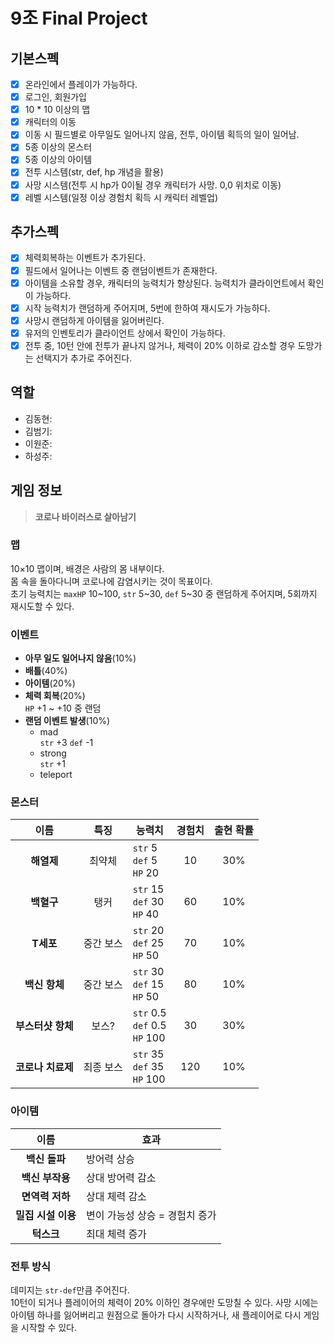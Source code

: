 # 9조 Final Project

## 기본스펙
- [x] 온라인에서 플레이가 가능하다.
- [x] 로그인, 회원가입
- [x] 10 * 10 이상의 맵
- [x] 캐릭터의 이동
- [x] 이동 시 필드별로 아무일도 일어나지 않음, 전투, 아이템 획득의 일이 일어남.
- [x] 5종 이상의 몬스터
- [x] 5종 이상의 아이템
- [x] 전투 시스템(str, def, hp 개념을 활용)
- [x] 사망 시스템(전투 시 hp가 0이될 경우 캐릭터가 사망. 0,0 위치로 이동)
- [x] 레벨 시스템(일정 이상 경험치 획득 시 캐릭터 레벨업)

## 추가스펙
- [x] 체력회복하는 이벤트가 추가된다.
- [x] 필드에서 일어나는 이벤트 중 랜덤이벤트가 존재한다.
- [x] 아이템을 소유할 경우, 캐릭터의 능력치가 향상된다. 능력치가 클라이언트에서 확인이 가능하다.
- [x] 시작 능력치가 랜덤하게 주어지며, 5번에 한하여 재시도가 가능하다.
- [x] 사망시 랜덤하게 아이템을 잃어버린다.
- [x] 유저의 인벤토리가 클라이언트 상에서 확인이 가능하다.
- [x] 전투 중, 10턴 안에 전투가 끝나지 않거나, 체력이 20% 이하로 감소할 경우 도망가는 선택지가 추가로 주어진다.

## 역할
- 김동현:
- 김범기:
- 이원준:
- 하성주:

## 게임 정보
> **코로나 바이러스로 살아남기**

### 맵
10×10 맵이며, 배경은 사람의 몸 내부이다.  
몸 속을 돌아다니며 코로나에 감염시키는 것이 목표이다.  
초기 능력치는 `maxHP` 10\~100, `str` 5\~30, `def` 5\~30 중 랜덤하게 주어지며, 5회까지 재시도할 수 있다.

### 이벤트
- **아무 일도 일어나지 않음**(10%)
- **배틀**(40%)
- **아이템**(20%)
- **체력 회복**(20%)  
`HP` +1 \~ +10 중 랜덤
- **랜덤 이벤트 발생**(10%)
  - mad  
`str` +3  `def` -1
  - strong  
`str` +1
  - teleport

### 몬스터
| 이름 | 특징 | 능력치 | 경험치 | 출현 확률 |
|:-----:|:-----:|-----|:-----:|:-----:|
| **해열제** | 최약체 | `str` 5<br>`def` 5<br>`HP` 20 | 10 | 30% |
| **백혈구** | 탱커 | `str` 15<br>`def` 30<br>`HP` 40 | 60 | 10% |
| **T세포** | 중간 보스 | `str` 20<br>`def` 25<br>`HP` 50 | 70 | 10% |
| **백신 항체** | 중간 보스 | `str` 30<br>`def` 15<br>`HP` 50 | 80 | 10% |
| **부스터샷 항체** | 보스? | `str` 0.5<br>`def` 0.5<br>`HP` 100 | 30 | 30% |
| **코로나 치료제** | 최종 보스 | `str` 35<br>`def` 35<br>`HP` 100 | 120 | 10% |

### 아이템
| 이름 | 효과 |
|:---:|---|
| **백신 돌파** | 방어력 상승 |
| **백신 부작용** | 상대 방어력 감소 |
| **면역력 저하** | 상대 체력 감소 |
| **밀집 시설 이용** | 변이 가능성 상승 = 경험치 증가 |
| **턱스크** | 최대 체력 증가 |

### 전투 방식
데미지는 `str-def`만큼 주어진다.  
10턴이 되거나 플레이어의 체력이 20% 이하인 경우에만 도망칠 수 있다.
사망 시에는 아이템 하나를 잃어버리고 원점으로 돌아가 다시 시작하거나, 새 플레이어로 다시 게임을 시작할 수 있다.
